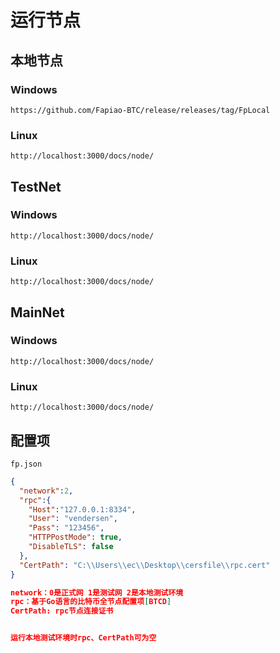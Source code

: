 # 运行节点

## 本地节点

### Windows

```batch
https://github.com/Fapiao-BTC/release/releases/tag/FpLocal
```

### Linux

```batch
http://localhost:3000/docs/node/
```

## TestNet

### Windows

```batch
http://localhost:3000/docs/node/
```

### Linux

```batch
http://localhost:3000/docs/node/
```

## MainNet

### Windows

```batch
http://localhost:3000/docs/node/
```

### Linux

```batch
http://localhost:3000/docs/node/
```

## 配置项
`fp.json`
```json
{
  "network":2,
  "rpc":{
    "Host":"127.0.0.1:8334",
    "User": "vendersen",
    "Pass": "123456",
    "HTTPPostMode": true,
    "DisableTLS": false
  },
  "CertPath": "C:\\Users\\ec\\Desktop\\cersfile\\rpc.cert"
}

network：0是正式网 1是测试网 2是本地测试环境
rpc：基于Go语言的比特币全节点配置项[BTCD]
CertPath: rpc节点连接证书


运行本地测试环境时rpc、CertPath可为空
```